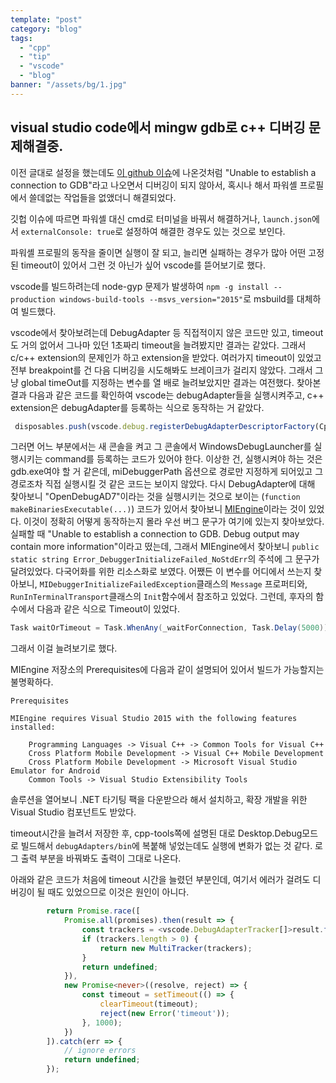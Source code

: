 ```yaml
---
template: "post"
category: "blog"
tags: 
  - "cpp"
  - "tip"
  - "vscode"
  - "blog"
banner: "/assets/bg/1.jpg"
---
```


## visual studio code에서 mingw gdb로 c++ 디버깅 문제해결중.

이전 글대로 설정을 했는데도 [이 github 이슈](https://github.com/microsoft/vscode-cpptools/issues/2889)에 나온것처럼 "Unable to establish a connection to GDB"라고 나오면서 디버깅이 되지 않아서, 혹시나 해서 파워셸 프로필에서 쓸데없는 작업들을 없앴더니 해결되었다.

깃헙 이슈에 따르면 파워셸 대신 cmd로 터미널을 바꿔서 해결하거나, `launch.json`에서 `externalConsole: true`로 설정하여 해결한 경우도 있는 것으로 보인다.

파워셸 프로필의 동작을 줄이면 실행이 잘 되고, 늘리면 실패하는 경우가 많아 어떤 고정된 timeout이 있어서 그런 것 아닌가 싶어 vscode를 뜯어보기로 했다.

vscode를 빌드하려는데 node-gyp 문제가 발생하여 `npm -g install --production windows-build-tools --msvs_version="2015"`로 msbuild를 대체하여 빌드했다.

vscode에서 찾아보려는데 DebugAdapter 등 직접적이지 않은 코드만 있고, timeout도 거의 없어서 그나마 있던 1초짜리 timeout을 늘려봤지만 결과는 같았다. 그래서 c/c++ extension의 문제인가 하고 extension을 받았다. 여러가지 timeout이 있었고 전부 breakpoint를 건 다음 디버깅을 시도해봐도 브레이크가 걸리지 않았다. 그래서 그냥 global timeOut를 지정하는 변수를 열 배로 늘려보았지만 결과는 여전했다. 찾아본 결과 다음과 같은 코드를 확인하여 vscode는 debugAdapter들을 실행시켜주고, c++ extension은 debugAdapter를 등록하는 식으로 동작하는 거 같았다. 

```ts
 disposables.push(vscode.debug.registerDebugAdapterDescriptorFactory(CppvsdbgDebugAdapterDescriptorFactory.DEBUG_TYPE, new CppvsdbgDebugAdapterDescriptorFactory(context)));
```

그러면 어느 부분에서는 새 콘솔을 켜고 그 콘솔에서 WindowsDebugLauncher를 실행시키는 command를 등록하는 코드가 있어야 한다. 이상한 건, 실행시켜야 하는 것은 gdb.exe여야 할 거 같은데, miDebuggerPath 옵션으로 경로만 지정하게 되어있고 그 경로조차 직접 실행시킬 것 같은 코드는 보이지 않았다. 다시 DebugAdapter에 대해 찾아보니 "OpenDebugAD7"이라는 것을 실행시키는 것으로 보이는 (`function makeBinariesExecutable(...)`) 코드가 있어서 찾아보니 [MIEngine](https://github.com/microsoft/MIEngine)이라는 것이 있었다. 이것이 정확히 어떻게 동작하는지 몰라 우선 버그 문구가 여기에 있는지 찾아보았다. 실패할 때 "Unable to establish a connection to GDB. Debug output may contain more information"이라고 떴는데, 그래서 MIEngine에서 찾아보니 `public static string Error_DebuggerInitializeFailed_NoStdErr`의 주석에 그 문구가 달려있었다. 다국어화를 위한 리소스화로 보였다. 어쨌든 이 변수를 어디에서 쓰는지 찾아보니, `MIDebuggerInitializeFailedException`클래스의 `Message` 프로퍼티와, `RunInTerminalTransport`클래스의 `Init`함수에서 참조하고 있었다. 그런데, 후자의 함수에서 다음과 같은 식으로 Timeout이 있었다.

```cs
Task waitOrTimeout = Task.WhenAny(_waitForConnection, Task.Delay(5000));
```

그래서 이걸 늘려보기로 했다.

MIEngine 저장소의 Prerequisites에 다음과 같이 설명되어 있어서 빌드가 가능할지는 불명확하다.

```
Prerequisites

MIEngine requires Visual Studio 2015 with the following features installed:

    Programming Languages -> Visual C++ -> Common Tools for Visual C++
    Cross Platform Mobile Development -> Visual C++ Mobile Development
    Cross Platform Mobile Development -> Microsoft Visual Studio Emulator for Android
    Common Tools -> Visual Studio Extensibility Tools
```

솔루션을 열어보니 .NET 타기팅 팩을 다운받으라 해서 설치하고, 확장 개발을 위한 Visual Studio 컴포넌트도 받았다.

timeout시간을 늘려서 저장한 후, cpp-tools쪽에 설명된 대로 Desktop.Debug모드로 빌드해서 `debugAdapters/bin`에 복붙해 넣었는데도 실행에 변화가 없는 것 같다. 로그 출력 부분을 바꿔봐도 출력이 그대로 나온다.


아래와 같은 코드가 처음에 timeout 시간을 늘렸던 부분인데, 여기서 에러가 걸려도 디버깅이 될 때도 있었으므로 이것은 원인이 아니다.

```ts
		return Promise.race([
			Promise.all(promises).then(result => {
				const trackers = <vscode.DebugAdapterTracker[]>result.filter(t => !!t);	// filter null
				if (trackers.length > 0) {
					return new MultiTracker(trackers);
				}
				return undefined;
			}),
			new Promise<never>((resolve, reject) => {
				const timeout = setTimeout(() => {
					clearTimeout(timeout);
					reject(new Error('timeout'));
				}, 1000);
			})
		]).catch(err => {
			// ignore errors
			return undefined;
		});

```
